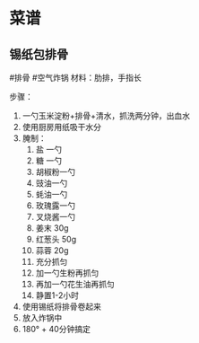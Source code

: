 # 菜谱

## 锡纸包排骨
#排骨 #空气炸锅
材料：肋排，手指长

步骤：
1. 一勺玉米淀粉+排骨+清水，抓洗两分钟，出血水
2. 使用厨房用纸吸干水分
3. 腌制：
	1. 盐 一勺
	2. 糖 一勺
	3. 胡椒粉一勺
	4. 豉油一勺
	5. 蚝油一勺
	6. 玫瑰露一勺
	7. 叉烧酱一勺
	8. 姜末 30g
	9. 红葱头 50g
	10. 蒜蓉 20g
	11. 充分抓匀
	12. 加一勺生粉再抓匀
	13. 再加一勺花生油再抓匀
	14. 静置1-2小时
4. 使用锡纸将排骨卷起来
5. 放入炸锅中
6. 180° + 40分钟搞定